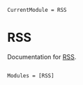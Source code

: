 ```@meta
CurrentModule = RSS
```

# RSS

Documentation for [RSS](https://github.com/klafyvel/RSS.jl).

```@index
```

```@autodocs
Modules = [RSS]
```
